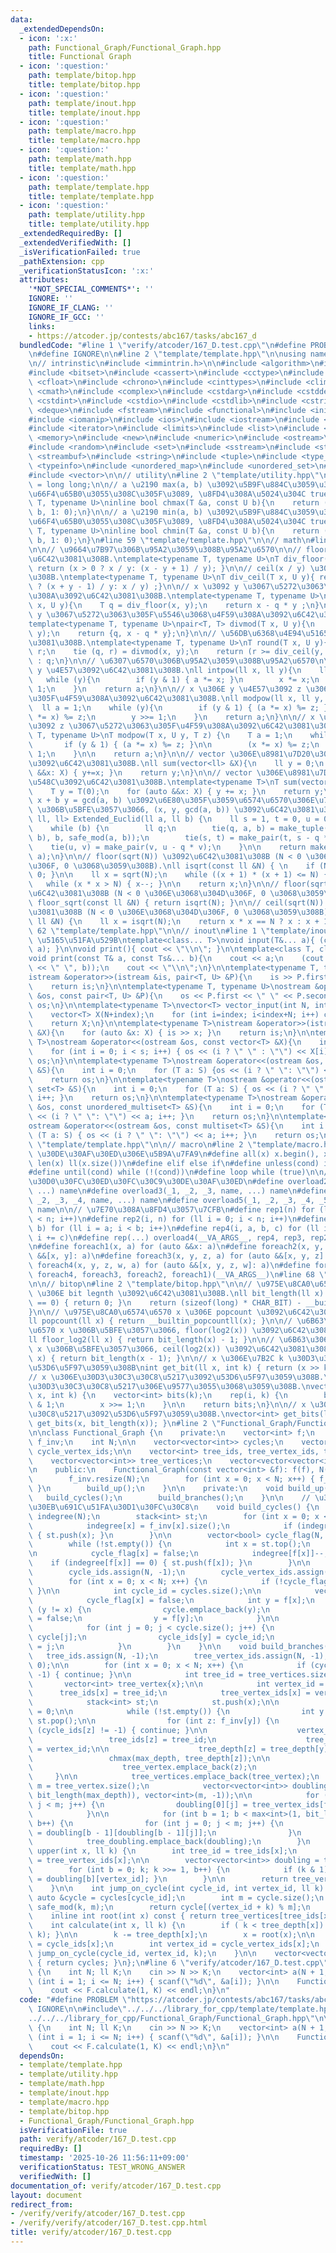 ```yaml
---
data:
  _extendedDependsOn:
  - icon: ':x:'
    path: Functional_Graph/Functional_Graph.hpp
    title: Functional Graph
  - icon: ':question:'
    path: template/bitop.hpp
    title: template/bitop.hpp
  - icon: ':question:'
    path: template/inout.hpp
    title: template/inout.hpp
  - icon: ':question:'
    path: template/macro.hpp
    title: template/macro.hpp
  - icon: ':question:'
    path: template/math.hpp
    title: template/math.hpp
  - icon: ':question:'
    path: template/template.hpp
    title: template/template.hpp
  - icon: ':question:'
    path: template/utility.hpp
    title: template/utility.hpp
  _extendedRequiredBy: []
  _extendedVerifiedWith: []
  _isVerificationFailed: true
  _pathExtension: cpp
  _verificationStatusIcon: ':x:'
  attributes:
    '*NOT_SPECIAL_COMMENTS*': ''
    IGNORE: ''
    IGNORE_IF_CLANG: ''
    IGNORE_IF_GCC: ''
    links:
    - https://atcoder.jp/contests/abc167/tasks/abc167_d
  bundledCode: "#line 1 \"verify/atcoder/167_D.test.cpp\"\n#define PROBLEM \"https://atcoder.jp/contests/abc167/tasks/abc167_d\"\
    \n#define IGNORE\n\n#line 2 \"template/template.hpp\"\n\nusing namespace std;\n\
    \n// intrinstic\n#include <immintrin.h>\n\n#include <algorithm>\n#include <array>\n\
    #include <bitset>\n#include <cassert>\n#include <cctype>\n#include <cfenv>\n#include\
    \ <cfloat>\n#include <chrono>\n#include <cinttypes>\n#include <climits>\n#include\
    \ <cmath>\n#include <complex>\n#include <cstdarg>\n#include <cstddef>\n#include\
    \ <cstdint>\n#include <cstdio>\n#include <cstdlib>\n#include <cstring>\n#include\
    \ <deque>\n#include <fstream>\n#include <functional>\n#include <initializer_list>\n\
    #include <iomanip>\n#include <ios>\n#include <iostream>\n#include <istream>\n\
    #include <iterator>\n#include <limits>\n#include <list>\n#include <map>\n#include\
    \ <memory>\n#include <new>\n#include <numeric>\n#include <ostream>\n#include <queue>\n\
    #include <random>\n#include <set>\n#include <sstream>\n#include <stack>\n#include\
    \ <streambuf>\n#include <string>\n#include <tuple>\n#include <type_traits>\n#include\
    \ <typeinfo>\n#include <unordered_map>\n#include <unordered_set>\n#include <utility>\n\
    #include <vector>\n\n// utility\n#line 2 \"template/utility.hpp\"\n\nusing ll\
    \ = long long;\n\n// a \u2190 max(a, b) \u3092\u5B9F\u884C\u3059\u308B. a \u304C\
    \u66F4\u65B0\u3055\u308C\u305F\u3089, \u8FD4\u308A\u5024\u304C true.\ntemplate<typename\
    \ T, typename U>\ninline bool chmax(T &a, const U b){\n    return (a < b ? a =\
    \ b, 1: 0);\n}\n\n// a \u2190 min(a, b) \u3092\u5B9F\u884C\u3059\u308B. a \u304C\
    \u66F4\u65B0\u3055\u308C\u305F\u3089, \u8FD4\u308A\u5024\u304C true.\ntemplate<typename\
    \ T, typename U>\ninline bool chmin(T &a, const U b){\n    return (a > b ? a =\
    \ b, 1: 0);\n}\n#line 59 \"template/template.hpp\"\n\n// math\n#line 2 \"template/math.hpp\"\
    \n\n// \u9664\u7B97\u306B\u95A2\u3059\u308B\u95A2\u6570\n\n// floor(x / y) \u3092\
    \u6C42\u3081\u308B.\ntemplate<typename T, typename U>\nT div_floor(T x, U y){\
    \ return (x > 0 ? x / y: (x - y + 1) / y); }\n\n// ceil(x / y) \u3092\u6C42\u3081\
    \u308B.\ntemplate<typename T, typename U>\nT div_ceil(T x, U y){ return (x > 0\
    \ ? (x + y - 1) / y: x / y) ;}\n\n// x \u3092 y \u3067\u5272\u3063\u305F\u4F59\
    \u308A\u3092\u6C42\u3081\u308B.\ntemplate<typename T, typename U>\nT safe_mod(T\
    \ x, U y){\n    T q = div_floor(x, y);\n    return x - q * y ;\n}\n\n// x \u3092\
    \ y \u3067\u5272\u3063\u305F\u5546\u3068\u4F59\u308A\u3092\u6C42\u3081\u308B.\n\
    template<typename T, typename U>\npair<T, T> divmod(T x, U y){\n    T q = div_floor(x,\
    \ y);\n    return {q, x - q * y};\n}\n\n// \u56DB\u6368\u4E94\u5165\u3092\u6C42\
    \u3081\u308B.\ntemplate<typename T, typename U>\nT round(T x, U y){\n    T q,\
    \ r;\n    tie (q, r) = divmod(x, y);\n    return (r >= div_ceil(y, 2)) ? q + 1\
    \ : q;\n}\n\n// \u6307\u6570\u306B\u95A2\u3059\u308B\u95A2\u6570\n\n// x \u306E\
    \ y \u4E57\u3092\u6C42\u3081\u308B.\nll intpow(ll x, ll y){\n    ll a = 1;\n \
    \   while (y){\n        if (y & 1) { a *= x; }\n        x *= x;\n        y >>=\
    \ 1;\n    }\n    return a;\n}\n\n// x \u306E y \u4E57\u3092 z \u3067\u5272\u3063\
    \u305F\u4F59\u308A\u3092\u6C42\u3081\u308B.\nll modpow(ll x, ll y, ll z){\n  \
    \  ll a = 1;\n    while (y){\n        if (y & 1) { (a *= x) %= z; }\n        (x\
    \ *= x) %= z;\n        y >>= 1;\n    }\n    return a;\n}\n\n// x \u306E y \u4E57\
    \u3092 z \u3067\u5272\u3063\u305F\u4F59\u308A\u3092\u6C42\u3081\u308B.\ntemplate<typename\
    \ T, typename U>\nT modpow(T x, U y, T z) {\n    T a = 1;\n    while (y) {\n \
    \       if (y & 1) { (a *= x) %= z; }\n\n        (x *= x) %= z;\n        y >>=\
    \ 1;\n    }\n\n    return a;\n}\n\n// vector \u306E\u8981\u7D20\u306E\u7DCF\u548C\
    \u3092\u6C42\u3081\u308B.\nll sum(vector<ll> &X){\n    ll y = 0;\n    for (auto\
    \ &&x: X) { y+=x; }\n    return y;\n}\n\n// vector \u306E\u8981\u7D20\u306E\u7DCF\
    \u548C\u3092\u6C42\u3081\u308B.\ntemplate<typename T>\nT sum(vector<T> &X){\n\
    \    T y = T(0);\n    for (auto &&x: X) { y += x; }\n    return y;\n}\n\n// a\
    \ x + b y = gcd(a, b) \u3092\u6E80\u305F\u3059\u6574\u6570\u306E\u7D44 (a, b)\
    \ \u306B\u5BFE\u3057\u3066, (x, y, gcd(a, b)) \u3092\u6C42\u3081\u308B.\ntuple<ll,\
    \ ll, ll> Extended_Euclid(ll a, ll b) {\n    ll s = 1, t = 0, u = 0, v = 1;\n\
    \    while (b) {\n        ll q;\n        tie(q, a, b) = make_tuple(div_floor(a,\
    \ b), b, safe_mod(a, b));\n        tie(s, t) = make_pair(t, s - q * t);\n    \
    \    tie(u, v) = make_pair(v, u - q * v);\n    }\n\n    return make_tuple(s, u,\
    \ a);\n}\n\n// floor(sqrt(N)) \u3092\u6C42\u3081\u308B (N < 0 \u306E\u3068\u304D\
    \u306F, 0 \u3068\u3059\u308B).\nll isqrt(const ll &N) { \n    if (N <= 0) { return\
    \ 0; }\n\n    ll x = sqrt(N);\n    while ((x + 1) * (x + 1) <= N) { x++; }\n \
    \   while (x * x > N) { x--; }\n\n    return x;\n}\n\n// floor(sqrt(N)) \u3092\
    \u6C42\u3081\u308B (N < 0 \u306E\u3068\u304D\u306F, 0 \u3068\u3059\u308B).\nll\
    \ floor_sqrt(const ll &N) { return isqrt(N); }\n\n// ceil(sqrt(N)) \u3092\u6C42\
    \u3081\u308B (N < 0 \u306E\u3068\u304D\u306F, 0 \u3068\u3059\u308B).\nll ceil_sqrt(const\
    \ ll &N) {\n    ll x = isqrt(N);\n    return x * x == N ? x : x + 1;\n}\n#line\
    \ 62 \"template/template.hpp\"\n\n// inout\n#line 1 \"template/inout.hpp\"\n//\
    \ \u5165\u51FA\u529B\ntemplate<class... T>\nvoid input(T&... a){ (cin >> ... >>\
    \ a); }\n\nvoid print(){ cout << \"\\n\"; }\n\ntemplate<class T, class... Ts>\n\
    void print(const T& a, const Ts&... b){\n    cout << a;\n    (cout << ... << (cout\
    \ << \" \", b));\n    cout << \"\\n\";\n}\n\ntemplate<typename T, typename U>\n\
    istream &operator>>(istream &is, pair<T, U> &P){\n    is >> P.first >> P.second;\n\
    \    return is;\n}\n\ntemplate<typename T, typename U>\nostream &operator<<(ostream\
    \ &os, const pair<T, U> &P){\n    os << P.first << \" \" << P.second;\n    return\
    \ os;\n}\n\ntemplate<typename T>\nvector<T> vector_input(int N, int index){\n\
    \    vector<T> X(N+index);\n    for (int i=index; i<index+N; i++) cin >> X[i];\n\
    \    return X;\n}\n\ntemplate<typename T>\nistream &operator>>(istream &is, vector<T>\
    \ &X){\n    for (auto &x: X) { is >> x; }\n    return is;\n}\n\ntemplate<typename\
    \ T>\nostream &operator<<(ostream &os, const vector<T> &X){\n    int s = (int)X.size();\n\
    \    for (int i = 0; i < s; i++) { os << (i ? \" \" : \"\") << X[i]; }\n    return\
    \ os;\n}\n\ntemplate<typename T>\nostream &operator<<(ostream &os, const unordered_set<T>\
    \ &S){\n    int i = 0;\n    for (T a: S) {os << (i ? \" \": \"\") << a; i++;}\n\
    \    return os;\n}\n\ntemplate<typename T>\nostream &operator<<(ostream &os, const\
    \ set<T> &S){\n    int i = 0;\n    for (T a: S) { os << (i ? \" \": \"\") << a;\
    \ i++; }\n    return os;\n}\n\ntemplate<typename T>\nostream &operator<<(ostream\
    \ &os, const unordered_multiset<T> &S){\n    int i = 0;\n    for (T a: S) { os\
    \ << (i ? \" \": \"\") << a; i++; }\n    return os;\n}\n\ntemplate<typename T>\n\
    ostream &operator<<(ostream &os, const multiset<T> &S){\n    int i = 0;\n    for\
    \ (T a: S) { os << (i ? \" \": \"\") << a; i++; }\n    return os;\n}\n#line 65\
    \ \"template/template.hpp\"\n\n// macro\n#line 2 \"template/macro.hpp\"\n\n//\
    \ \u30DE\u30AF\u30ED\u306E\u5B9A\u7FA9\n#define all(x) x.begin(), x.end()\n#define\
    \ len(x) ll(x.size())\n#define elif else if\n#define unless(cond) if (!(cond))\n\
    #define until(cond) while (!(cond))\n#define loop while (true)\n\n// \u30AA\u30FC\
    \u30D0\u30FC\u30ED\u30FC\u30C9\u30DE\u30AF\u30ED\n#define overload2(_1, _2, name,\
    \ ...) name\n#define overload3(_1, _2, _3, name, ...) name\n#define overload4(_1,\
    \ _2, _3, _4, name, ...) name\n#define overload5(_1, _2, _3, _4, _5, name, ...)\
    \ name\n\n// \u7E70\u308A\u8FD4\u3057\u7CFB\n#define rep1(n) for (ll i = 0; i\
    \ < n; i++)\n#define rep2(i, n) for (ll i = 0; i < n; i++)\n#define rep3(i, a,\
    \ b) for (ll i = a; i < b; i++)\n#define rep4(i, a, b, c) for (ll i = a; i < b;\
    \ i += c)\n#define rep(...) overload4(__VA_ARGS__, rep4, rep3, rep2, rep1)(__VA_ARGS__)\n\
    \n#define foreach1(x, a) for (auto &&x: a)\n#define foreach2(x, y, a) for (auto\
    \ &&[x, y]: a)\n#define foreach3(x, y, z, a) for (auto &&[x, y, z]: a)\n#define\
    \ foreach4(x, y, z, w, a) for (auto &&[x, y, z, w]: a)\n#define foreach(...) overload5(__VA_ARGS__,\
    \ foreach4, foreach3, foreach2, foreach1)(__VA_ARGS__)\n#line 68 \"template/template.hpp\"\
    \n\n// bitop\n#line 2 \"template/bitop.hpp\"\n\n// \u975E\u8CA0\u6574\u6570 x\
    \ \u306E bit legnth \u3092\u6C42\u3081\u308B.\nll bit_length(ll x) {\n    if (x\
    \ == 0) { return 0; }\n    return (sizeof(long) * CHAR_BIT) - __builtin_clzll(x);\n\
    }\n\n// \u975E\u8CA0\u6574\u6570 x \u306E popcount \u3092\u6C42\u3081\u308B.\n\
    ll popcount(ll x) { return __builtin_popcountll(x); }\n\n// \u6B63\u306E\u6574\
    \u6570 x \u306B\u5BFE\u3057\u3066, floor(log2(x)) \u3092\u6C42\u3081\u308B.\n\
    ll floor_log2(ll x) { return bit_length(x) - 1; }\n\n// \u6B63\u306E\u6574\u6570\
    \ x \u306B\u5BFE\u3057\u3066, ceil(log2(x)) \u3092\u6C42\u3081\u308B.\nll ceil_log2(ll\
    \ x) { return bit_length(x - 1); }\n\n// x \u306E\u7B2C k \u30D3\u30C3\u30C8\u3092\
    \u53D6\u5F97\u3059\u308B\nint get_bit(ll x, int k) { return (x >> k) & 1; }\n\n\
    // x \u306E\u30D3\u30C3\u30C8\u5217\u3092\u53D6\u5F97\u3059\u308B.\n// k \u306F\
    \u30D3\u30C3\u30C8\u5217\u306E\u9577\u3055\u3068\u3059\u308B.\nvector<int> get_bits(ll\
    \ x, int k) {\n    vector<int> bits(k);\n    rep(i, k) {\n        bits[i] = x\
    \ & 1;\n        x >>= 1;\n    }\n\n    return bits;\n}\n\n// x \u306E\u30D3\u30C3\
    \u30C8\u5217\u3092\u53D6\u5F97\u3059\u308B.\nvector<int> get_bits(ll x) { return\
    \ get_bits(x, bit_length(x)); }\n#line 2 \"Functional_Graph/Functional_Graph.hpp\"\
    \n\nclass Functional_Graph {\n    private:\n    vector<int> f;\n    vector<vector<int>>\
    \ f_inv;\n    int N;\n\n    vector<vector<int>> cycles;\n    vector<int> cycle_ids,\
    \ cycle_vertex_ids;\n\n    vector<int> tree_ids, tree_vertex_ids, tree_depth;\n\
    \    vector<vector<int>> tree_vertices;\n    vector<vector<vector<int>>> tree_doubling;\n\
    \n    public:\n    Functional_Graph(const vector<int> &f): f(f), N(f.size()) {\n\
    \        f_inv.resize(N);\n        for (int x = 0; x < N; x++) { f_inv[f[x]].emplace_back(x);\
    \ }\n        build_up();\n    }\n\n    private:\n    void build_up() {\n     \
    \   build_cycles();\n        build_branches();\n    }\n\n    // \u30B5\u30A4\u30AF\
    \u30EB\u691C\u51FA\u30D1\u30FC\u30C8\n    void build_cycles() {\n        vector<int>\
    \ indegree(N);\n        stack<int> st;\n        for (int x = 0; x < N; x++) {\n\
    \            indegree[x] = f_inv[x].size();\n            if (indegree[x] == 0)\
    \ { st.push(x); }\n        }\n\n        vector<bool> cycle_flag(N, true);\n\n\
    \        while (!st.empty()) {\n            int x = st.top();\n            st.pop();\n\
    \n            cycle_flag[x] = false;\n            indegree[f[x]]--;\n        \
    \    if (indegree[f[x]] == 0) { st.push(f[x]); }\n        }\n\n        cycles.clear();\n\
    \        cycle_ids.assign(N, -1);\n        cycle_vertex_ids.assign(N, -1);\n\n\
    \        for (int x = 0; x < N; x++) {\n            if (!cycle_flag[x]) { continue;\
    \ }\n\n            int cycle_id = cycles.size();\n\n            vector<int> cycle{x};\n\
    \            cycle_flag[x] = false;\n            int y = f[x];\n            while\
    \ (y != x) {\n                cycle.emplace_back(y);\n                cycle_flag[y]\
    \ = false;\n                y = f[y];\n            }\n\n            cycles.emplace_back(cycle);\n\
    \            for (int j = 0; j < cycle.size(); j++) {\n                int y =\
    \ cycle[j];\n                cycle_ids[y] = cycle_id;\n                cycle_vertex_ids[y]\
    \ = j;\n            }\n        }\n    }\n\n    void build_branches() {\n     \
    \   tree_ids.assign(N, -1);\n        tree_vertex_ids.assign(N, -1);\n        tree_depth.assign(N,\
    \ 0);\n\n        for (int x = 0; x < N; x++) {\n            if (cycle_ids[x] ==\
    \ -1) { continue; }\n\n            int tree_id = tree_vertices.size();\n     \
    \       vector<int> tree_vertex{x};\n\n            int vertex_id = 0;\n      \
    \      tree_ids[x] = tree_id;\n            tree_vertex_ids[x] = vertex_id;\n\n\
    \            stack<int> st;\n            st.push(x);\n\n            int max_depth\
    \ = 0;\n\n            while (!st.empty()) {\n                int y = st.top();\
    \ st.pop();\n\n                for (int z: f_inv[y]) {\n                    if\
    \ (cycle_ids[z] != -1) { continue; }\n\n                    vertex_id++;\n   \
    \                 tree_ids[z] = tree_id;\n                    tree_vertex_ids[z]\
    \ = vertex_id;\n\n                    tree_depth[z] = tree_depth[y] + 1;\n   \
    \                 chmax(max_depth, tree_depth[z]);\n\n                    st.push(z);\n\
    \                    tree_vertex.emplace_back(z);\n                }\n       \
    \     }\n\n            tree_vertices.emplace_back(tree_vertex);\n            int\
    \ m = tree_vertex.size();\n            vector<vector<int>> doubling(max<int>(1,\
    \ bit_length(max_depth)), vector<int>(m, -1));\n\n            for (int j = 1;\
    \ j < m; j++) {\n                doubling[0][j] = tree_vertex_ids[f[tree_vertex[j]]];\n\
    \            }\n\n            for (int b = 1; b < max<int>(1, bit_length(max_depth));\
    \ b++) {\n                for (int j = 0; j < m; j++) {\n                    doubling[b][j]\
    \ = doubling[b - 1][doubling[b - 1][j]];\n                }\n            }\n\n\
    \            tree_doubling.emplace_back(doubling);\n        }\n    }\n\n    int\
    \ upper(int x, ll k) {\n        int tree_id = tree_ids[x];\n        int vertex_id\
    \ = tree_vertex_ids[x];\n\n        vector<vector<int>> doubling = tree_doubling[tree_id];\n\
    \        for (int b = 0; k; k >>= 1, b++) {\n            if (k & 1) { vertex_id\
    \ = doubling[b][vertex_id]; }\n        }\n\n        return tree_vertices[tree_id][vertex_id];\n\
    \    }\n\n    int jump_on_cycle(int cycle_id, int vertex_id, ll k) {\n       \
    \ auto &cycle = cycles[cycle_id];\n        int m = cycle.size();\n        k =\
    \ safe_mod(k, m);\n        return cycle[(vertex_id + k) % m];\n    }\n\n    public:\n\
    \    inline int root(int x) const { return tree_vertices[tree_ids[x]][0]; }\n\n\
    \    int calculate(int x, ll k) {\n        if ( k < tree_depth[x]) { return upper(x,\
    \ k); }\n\n        k -= tree_depth[x];\n        x = root(x);\n\n        int cycle_id\
    \ = cycle_ids[x];\n        int vertex_id = cycle_vertex_ids[x];\n        return\
    \ jump_on_cycle(cycle_id, vertex_id, k);\n    }\n\n    vector<vector<int>> &get_cycles()\
    \ { return cycles; }\n};\n#line 6 \"verify/atcoder/167_D.test.cpp\"\n\nint main()\
    \ {\n    int N; ll K;\n    cin >> N >> K;\n    vector<int> a(N + 1, 0);\n    for\
    \ (int i = 1; i <= N; i++) { scanf(\"%d\", &a[i]); }\n\n    Functional_Graph F(a);\n\
    \    cout << F.calculate(1, K) << endl;\n}\n"
  code: "#define PROBLEM \"https://atcoder.jp/contests/abc167/tasks/abc167_d\"\n#define\
    \ IGNORE\n\n#include\"../../../library_for_cpp/template/template.hpp\"\n#include\"\
    ../../../library_for_cpp/Functional_Graph/Functional_Graph.hpp\"\n\nint main()\
    \ {\n    int N; ll K;\n    cin >> N >> K;\n    vector<int> a(N + 1, 0);\n    for\
    \ (int i = 1; i <= N; i++) { scanf(\"%d\", &a[i]); }\n\n    Functional_Graph F(a);\n\
    \    cout << F.calculate(1, K) << endl;\n}\n"
  dependsOn:
  - template/template.hpp
  - template/utility.hpp
  - template/math.hpp
  - template/inout.hpp
  - template/macro.hpp
  - template/bitop.hpp
  - Functional_Graph/Functional_Graph.hpp
  isVerificationFile: true
  path: verify/atcoder/167_D.test.cpp
  requiredBy: []
  timestamp: '2025-10-26 11:56:11+09:00'
  verificationStatus: TEST_WRONG_ANSWER
  verifiedWith: []
documentation_of: verify/atcoder/167_D.test.cpp
layout: document
redirect_from:
- /verify/verify/atcoder/167_D.test.cpp
- /verify/verify/atcoder/167_D.test.cpp.html
title: verify/atcoder/167_D.test.cpp
---
```

